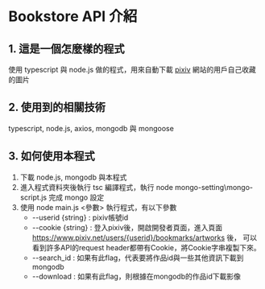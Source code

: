 # Bookstore API 介紹

## 1. 這是一個怎麼樣的程式
  使用 typescript 與 node.js 做的程式，用來自動下載 [pixiv](https://www.pixiv.net/) 網站的用戶自己收藏的圖片

## 2. 使用到的相關技術
  typescript, node.js, axios, mongodb 與 mongoose
  
## 3. 如何使用本程式
 1. 下載 node.js, mongodb 與本程式
 2. 進入程式資料夾後執行 tsc 編譯程式，執行 node mongo-setting\mongo-script.js 完成 mongo 設定
 3. 使用 node main.js <參數> 執行程式，有以下參數
    - --userid {string} : pixiv帳號id
    - --cookie {string} : 登入pixiv後，開啟開發者頁面，進入頁面 https://www.pixiv.net/users/{userid}/bookmarks/artworks 後，
                          可以看到許多API的request header都帶有Cookie，將Cookie字串複製下來。
    - --search_id : 如果有此flag，代表要將作品id與一些其他資訊下載到 mongodb
    - --download : 如果有此flag，則根據在mongodb的作品id下載影像

